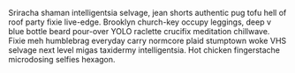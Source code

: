 Sriracha shaman intelligentsia selvage, jean shorts authentic pug tofu hell of roof party fixie live-edge. Brooklyn church-key occupy leggings, deep v blue bottle beard pour-over YOLO raclette crucifix meditation chillwave. Fixie meh humblebrag everyday carry normcore plaid stumptown woke VHS selvage next level migas taxidermy intelligentsia. Hot chicken fingerstache microdosing selfies hexagon.